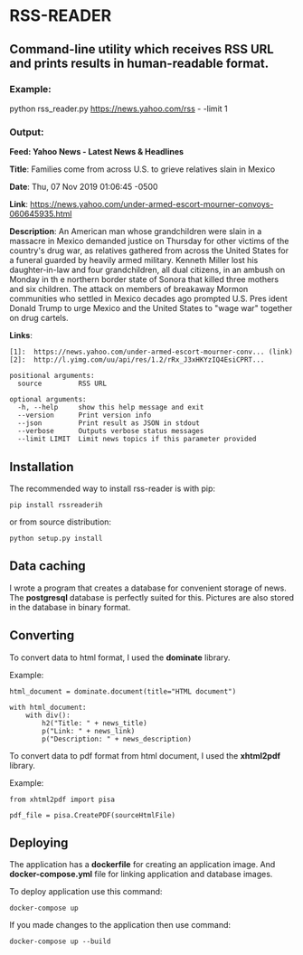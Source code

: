 # RSS-READER

## Command-line utility which receives RSS URL and prints results in human-readable format.

### **Example:**
python rss_reader.py https://news.yahoo.com/rss - -limit 1

### **Output**:

**Feed:  Yahoo News - Latest News & Headlines**

**Title**:  Families come from across U.S. to grieve relatives slain in Mexico

**Date**:  Thu, 07 Nov 2019 01:06:45 -0500

**Link**:  https://news.yahoo.com/under-armed-escort-mourner-convoys-060645935.html

**Description**:  An American man whose grandchildren were slain in a massacre in Mexico demanded justice on Thursday for other victims of the country's drug war, as relatives gathered from
across the United States for a funeral guarded by heavily armed military.  Kenneth Miller lost his daughter-in-law and four grandchildren, all dual citizens, in an ambush on Monday in th
e northern border state of Sonora that killed three mothers and six children.  The attack on members of breakaway Mormon communities who  settled in Mexico decades ago prompted U.S. Pres
ident Donald Trump to urge Mexico and the United States to "wage war" together on drug cartels.

**Links**:

```
[1]:  https://news.yahoo.com/under-armed-escort-mourner-conv... (link)
[2]:  http://l.yimg.com/uu/api/res/1.2/rRx_J3xHKYzIQ4EsiCPRT...
```

```
positional arguments:
  source         RSS URL

optional arguments:
  -h, --help     show this help message and exit
  --version      Print version info
  --json         Print result as JSON in stdout
  --verbose      Outputs verbose status messages
  --limit LIMIT  Limit news topics if this parameter provided
```

## Installation

The recommended way to install rss-reader is with pip:


```
pip install rssreaderih
```

or from source distribution:

```
python setup.py install
```

## Data caching

I wrote a program that creates a database for convenient storage of news. The **postgresql** database is perfectly suited for this. Pictures are also stored in the database in binary format.

## Converting

To convert data to html format, I used the **dominate** library.

Example:
```
html_document = dominate.document(title="HTML document")

with html_document:
    with div():
        h2("Title: " + news_title)
        p("Link: " + news_link)
        p("Description: " + news_description)
```

To convert data to pdf format from html document, I used the **xhtml2pdf** library.

Example:
```
from xhtml2pdf import pisa

pdf_file = pisa.CreatePDF(sourceHtmlFile)
```

## Deploying

The application has a **dockerfile** for creating an application image. And **docker-compose.yml** file for linking application and database images.

To deploy application use this command:
```
docker-compose up
```

If you made changes to the application then use command:
```
docker-compose up --build
```
